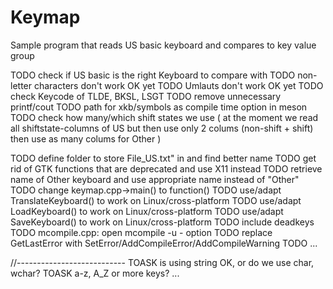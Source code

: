 # Keymap

Sample program that reads US basic keyboard and compares to key value group



TODO check if US basic is the right Keyboard to compare with
TODO non-letter characters don't work OK yet
TODO Umlauts don't work OK yet
TODO check Keycode of TLDE, BKSL, LSGT
TODO remove unnecessary printf/cout
TODO path for xkb/symbols as compile time option in meson
TODO check how many/which shift states we use ( at the moment we read all shiftstate-columns of US but then use only 2 colums (non-shift + shift) then use as many colums for Other )

TODO define folder to store File_US.txt" in and find better name
TODO get rid of GTK functions that are deprecated and use X11 instead
TODO retrieve name of Other keyboard and use appropriate name instead of "Other"
TODO change keymap.cpp->main()  to function()
TODO use/adapt TranslateKeyboard() to work on Linux/cross-platform
TODO use/adapt LoadKeyboard() to work on Linux/cross-platform
TODO use/adapt SaveKeyboard() to work on Linux/cross-platform
TODO include deadkeys
TODO mcompile.cpp: open mcompile -u - option
TODO replace GetLastError with SetError/AddCompileError/AddCompileWarning
TODO ...

//---------------------------
TOASK is using string OK, or do we use char, wchar?
TOASK a-z, A_Z or more keys? ...
